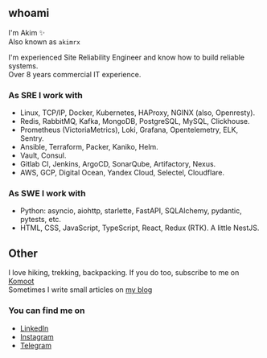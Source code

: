 whoami
------
I'm Akim ✨   
Also known as `akimrx`
  
I'm experienced Site Reliability Engineer and know how to build reliable systems.  
Over 8 years commercial IT experience.

### As SRE I work with

- Linux, TCP/IP, Docker, Kubernetes, HAProxy, NGINX (also, Openresty).
- Redis, RabbitMQ, Kafka, MongoDB, PostgreSQL, MySQL, Clickhouse.
- Prometheus (VictoriaMetrics), Loki, Grafana, Opentelemetry, ELK, Sentry.
- Ansible, Terraform, Packer, Kaniko, Helm.
- Vault, Consul.
- Gitlab CI, Jenkins, ArgoCD, SonarQube, Artifactory, Nexus.
- AWS, GCP, Digital Ocean, Yandex Cloud, Selectel, Cloudflare.


### As SWE I work with

- Python: asyncio, aiohttp, starlette, FastAPI, SQLAlchemy, pydantic, pytests, etc.
- HTML, CSS, JavaScript, TypeScript, React, Redux (RTK). A little NestJS.


Other
-----

I love hiking, trekking, backpacking. If you do too, subscribe to me on [Komoot](https://www.komoot.com/user/2710177891321)  
Sometimes I write small articles on [my blog](https://notes.akimrx.ru)

### You can find me on
* [LinkedIn](https://www.linkedin.com/in/akimrx/)
* [Instagram](https://instagram.com/akimrx)
* [Telegram](https://t.me/akimrx)


<!--
**akimrx/akimrx** is a ✨ _special_ ✨ repository because its `README.md` (this file) appears on your GitHub profile.

Here are some ideas to get you started:

- 🔭 I’m currently working on ...
- 🌱 I’m currently learning ...
- 👯 I’m looking to collaborate on ...
- 🤔 I’m looking for help with ...
- 💬 Ask me about ...
- 📫 How to reach me: ...
- 😄 Pronouns: ...
- ⚡ Fun fact: ...
-->
